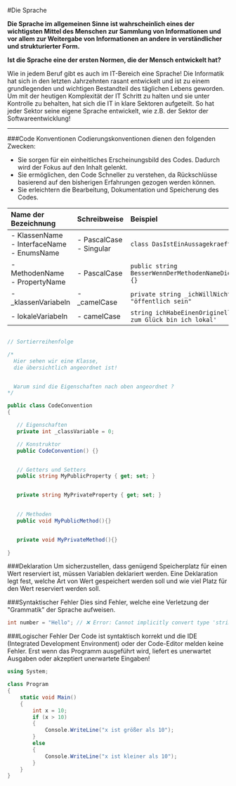 #Die Sprache

**Die Sprache im allgemeinen Sinne ist wahrscheinlich eines der wichtigsten Mittel des Menschen zur Sammlung von Informationen und vor allem zur Weitergabe von Informationen an andere in verständlicher und strukturierter Form.**  

**Ist die Sprache eine der ersten Normen, die der Mensch entwickelt hat?**

Wie in jedem Beruf gibt es auch im IT-Bereich eine Sprache!
Die Informatik hat sich in den letzten Jahrzehnten rasant entwickelt und ist zu einem grundlegenden und wichtigen Bestandteil des täglichen Lebens geworden. 
Um mit der heutigen Komplexität der IT Schritt zu halten und sie unter Kontrolle zu behalten, hat sich die IT in klare Sektoren aufgeteilt. So hat jeder Sektor seine eigene Sprache entwickelt, wie z.B. der Sektor der Softwareentwicklung!

---

###Code Konventionen
Codierungskonventionen dienen den folgenden Zwecken:
- Sie sorgen für ein einheitliches Erscheinungsbild des Codes. Dadurch wird der Fokus auf den Inhalt gelenkt.
- Sie ermöglichen, den Code Schneller zu verstehen, da Rückschlüsse basierend auf den bisherigen Erfahrungen gezogen werden können.
- Sie erleichtern die Bearbeitung, Dokumentation und Speicherung des Codes.

| Name der Bezeichnung | Schreibweise | Beispiel |
|:---|:---|:---|
|- KlassenName <br> - InterfaceName <br> - EnumsName | - PascalCase <br> - Singular | ```class DasIstEinAussagekraeftigerName{ }``` |
|- MethodenName <br> - PropertyName |- PascalCase | ```public string BesserWennDerMethodenNameDieFunktionErklaert(){}``` |
|- _klassenVariabeln |- _camelCase | ```private string _ichWillNichtUnbedingt = "öffentlich sein"``` |
|- lokaleVariabeln |- camelCase | ```string ichHabeEinenOriginellenNamen = '"puff", zum Glück bin ich lokal'``` |
```cs

// Sortierreihenfolge

/*
  Hier sehen wir eine Klasse, 
  die übersichtlich angeordnet ist!


  Warum sind die Eigenschaften nach oben angeordnet ?
*/

public class CodeConvention 
{

   // Eigenschaften
   private int _classVariable = 0;

   // Konstruktor
   public CodeConvention() {}


   // Getters und Setters
   public string MyPublicProperty { get; set; }


   private string MyPrivateProperty { get; set; }

   
   // Methoden
   public void MyPublicMethod(){}


   private void MyPrivateMethod(){}
   
}
```


###Deklaration
Um sicherzustellen, dass genügend Speicherplatz für einen Wert reserviert ist, müssen Variablen deklariert werden.
Eine Deklaration legt fest, welche Art von Wert gespeichert werden soll und wie viel Platz für den Wert reserviert werden soll.



###Syntaktischer Fehler
Dies sind Fehler, welche eine Verletzung der "Grammatik" der Sprache aufweisen.
```cs
int number = "Hello"; // ❌ Error: Cannot implicitly convert type 'string' to 'int'
```

###Logischer Fehler
Der Code ist syntaktisch korrekt und die IDE (Integrated Development Environment) oder der Code-Editor melden keine Fehler. Erst wenn das Programm ausgeführt wird, liefert es unerwartet Ausgaben oder akzeptiert unerwartete Eingaben! 
```cs
using System;

class Program
{
    static void Main()
    {
        int x = 10;
        if (x > 10)
        {
            Console.WriteLine("x ist größer als 10");
        }
        else
        {
            Console.WriteLine("x ist kleiner als 10");
        }
    }
}
```


